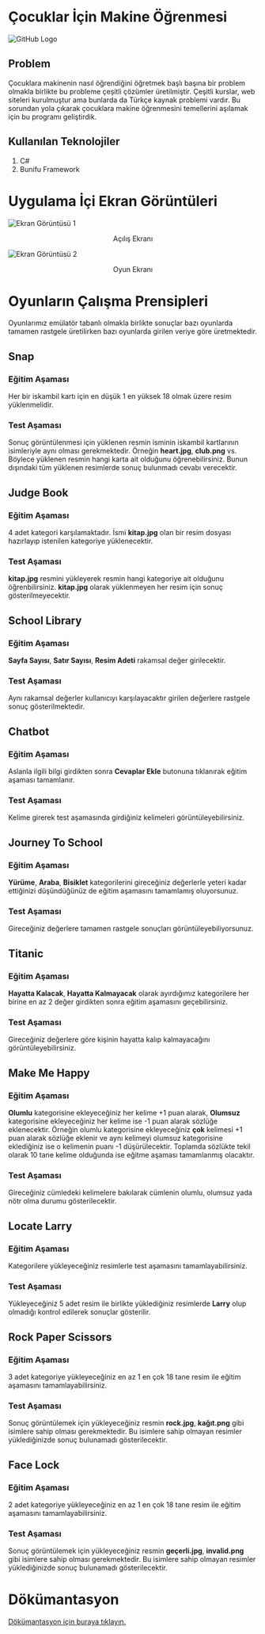 # Çocuklar İçin Makine Öğrenmesi
![GitHub Logo](https://i.hizliresim.com/i5hhQh.jpg)

## Problem
Çocuklara makinenin nasıl öğrendiğini öğretmek başlı başına bir problem olmakla birlikte bu probleme çeşitli çözümler üretilmiştir. Çeşitli kurslar, web siteleri kurulmuştur ama bunlarda da Türkçe kaynak problemi vardır. Bu sorundan yola çıkarak çocuklara makine öğrenmesini temellerini aşılamak için bu programı geliştirdik.

## Kullanılan Teknolojiler
1. C#
2. Bunifu Framework

# Uygulama İçi Ekran Görüntüleri
![Ekran Görüntüsü 1](https://i.hizliresim.com/vFAh8h.png)
<p align="center">Açılış Ekranı</p>

![Ekran Görüntüsü 2](https://i.hizliresim.com/7ZOT4y.png)
<p align="center">Oyun Ekranı</p>

# Oyunların Çalışma Prensipleri
Oyunlarımız emülatör tabanlı olmakla birlikte sonuçlar bazı oyunlarda tamamen rastgele üretilirken bazı oyunlarda girilen veriye göre üretmektedir.

## Snap
### Eğitim Aşaması 
Her bir iskambil kartı için en düşük 1 en yüksek 18 olmak üzere resim yüklenmelidir. 
### Test Aşaması
Sonuç görüntülenmesi için yüklenen resmin isminin iskambil kartlarının isimleriyle aynı olması gerekmektedir. Örneğin **heart.jpg**, **club.png** vs. Böylece yüklenen resmin hangi karta ait olduğunu öğrenebilirsiniz. Bunun dışındaki tüm yüklenen resimlerde sonuç bulunmadı cevabı verecektir.

## Judge Book
### Eğitim Aşaması
4 adet kategori karşılamaktadır. İsmi **kitap.jpg** olan bir resim dosyası hazırlayıp istenilen kategoriye yüklenecektir. 
### Test Aşaması
**kitap.jpg** resmini yükleyerek resmin hangi kategoriye ait olduğunu öğrenbilirsiniz. **kitap.jpg** olarak yüklenmeyen her resim için sonuç gösterilmeyecektir.

## School Library
### Eğitim Aşaması
**Sayfa Sayısı**, **Satır Sayısı**, **Resim Adeti** rakamsal değer girilecektir. 
### Test Aşaması
Aynı rakamsal değerler kullanıcıyı karşılayacaktır girilen değerlere rastgele sonuç gösterilmektedir.

## Chatbot
### Eğitim Aşaması
Aslanla ilgili bilgi girdikten sonra **Cevaplar Ekle** butonuna tıklanırak eğitim aşaması tamamlanır. 
### Test Aşaması
Kelime girerek test aşamasında girdiğiniz kelimeleri görüntüleyebilirsiniz.

## Journey To School
### Eğitim Aşaması
**Yürüme**, **Araba**, **Bisiklet** kategorilerini gireceğiniz değerlerle yeteri kadar ettiğinizi düşündüğünüz de eğitim aşamasını tamamlamış oluyorsunuz. 
### Test Aşaması
Gireceğiniz değerlere tamamen rastgele sonuçları görüntüleyebiliyorsunuz.

## Titanic
### Eğitim Aşaması
**Hayatta Kalacak**, **Hayatta Kalmayacak** olarak ayırdığımız kategorilere her birine en az 2 değer girdikten sonra eğitim aşamasını geçebilirsiniz. 
### Test Aşaması
Gireceğiniz değerlere göre kişinin hayatta kalıp kalmayacağını görüntüleyebilirsiniz.

## Make Me Happy
### Eğitim Aşaması
**Olumlu** kategorisine ekleyeceğiniz her kelime +1 puan alarak, **Olumsuz** kategorisine ekleyeceğiniz her kelime ise -1 puan alarak sözlüğe eklenecektir. Örneğin olumlu kategorisine ekleyeceğiniz **çok** kelimesi +1 puan alarak sözlüğe eklenir ve aynı kelimeyi olumsuz kategorisine eklediğiniz ise o kelimenin puanı -1 düşürülecektir. Toplamda sözlükte tekil olarak 10 tane kelime olduğunda ise eğitme aşaması tamamlanmış olacaktır. 
### Test Aşaması
Gireceğiniz cümledeki kelimelere bakılarak cümlenin olumlu, olumsuz yada nötr olma durumu gösterilecektir.

## Locate Larry
### Eğitim Aşaması
Kategorilere yükleyeceğiniz resimlerle test aşamasını tamamlayabilirsiniz.
### Test Aşaması
Yükleyeceğiniz 5 adet resim ile birlikte yüklediğiniz resimlerde **Larry** olup olmadığı kontrol edilerek sonuçlar gösterilir.

## Rock Paper Scissors
### Eğitim Aşaması
3 adet kategoriye yükleyeceğiniz en az 1 en çok 18 tane resim ile eğitim aşamasını tamamlayabilirsiniz.
### Test Aşaması
Sonuç görüntülemek için yükleyeceğiniz resmin **rock.jpg**, **kağıt.png** gibi isimlere sahip olması gerekmektedir. Bu isimlere sahip olmayan resimler yüklediğinizde sonuç bulunamadı gösterilecektir.

## Face Lock
### Eğitim Aşaması
2 adet kategoriye yükleyeceğiniz en az 1 en çok 18 tane resim ile eğitim aşamasını tamamlayabilirsiniz.
### Test Aşaması
Sonuç görüntülemek için yükleyeceğiniz resmin **geçerli.jpg**, **invalid.png** gibi isimlere sahip olması gerekmektedir. Bu isimlere sahip olmayan resimler yüklediğinizde sonuç bulunamadı gösterilecektir.

# Dökümantasyon
[Dökümantasyon için buraya tıklayın.](https://cbuedu.sharepoint.com/:w:/r/sites/ProjeEkibi/_layouts/15/doc2.aspx?sourcedoc=%7B35DA43D0-585E-4155-AF96-17521F8FAD2B%7D&file=Proje%20Ekibi%20Do%CC%88ku%CC%88mantasyon.docx&action=default&mobileredirect=true)
